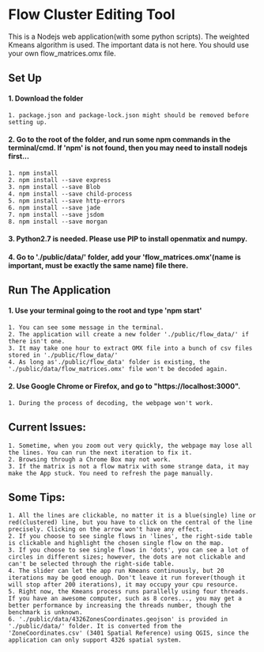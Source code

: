 # Flow Cluster Editing Tool

This is a Nodejs web application(with some python scripts). The weighted Kmeans algorithm is used. The important data is not here. You should use your own flow_matrices.omx file. 

## Set Up
#### 1. Download the folder
    1. package.json and package-lock.json might should be removed before setting up.
#### 2. Go to the root of the folder, and run some npm commands in the terminal/cmd. If 'npm' is not found, then you may need to install nodejs first...
    1. npm install
    2. npm install --save express
    3. npm install --save Blob
    4. npm install --save child-process
    5. npm install --save http-errors
    6. npm install --save jade
    7. npm install --save jsdom
    8. npm install --save morgan
       
#### 3. Python2.7 is needed. Please use PIP to install openmatix and numpy.
#### 4. Go to './public/data/' folder, add your 'flow_matrices.omx'(name is important, must be exactly the same name) file there.

## Run The Application
#### 1. Use your terminal going to the root and type 'npm start'
    1. You can see some message in the terminal.
    2. The application will create a new folder './public/flow_data/' if there isn't one.
    3. It may take one hour to extract OMX file into a bunch of csv files stored in './public/flow_data/'
    4. As long as'./public/flow_data' folder is existing, the './public/data/flow_matrices.omx' file won't be decoded again.
#### 2. Use Google Chrome or Firefox, and go to "https://localhost:3000".
    1. During the process of decoding, the webpage won't work.
    
## Current Issues:
    1. Sometime, when you zoom out very quickly, the webpage may lose all the lines. You can run the next iteration to fix it.
    2. Browsing through a Chrome Box may not work.
    3. If the matrix is not a flow matrix with some strange data, it may make the App stuck. You need to refresh the page manually. 
## Some Tips:
    1. All the lines are clickable, no matter it is a blue(single) line or red(clustered) line, but you have to click on the central of the line precisely. Clicking on the arrow won't have any effect.
    2. If you choose to see single flows in 'lines', the right-side table is clickable and highlight the chosen single flow on the map.
    3. If you choose to see single flows in 'dots', you can see a lot of circles in different sizes; however, the dots are not clickable and can't be selected through the right-side table.
    4. The slider can let the app run Kmeans continuously, but 20 iterations may be good enough. Don't leave it run forever(though it will stop after 200 iterations), it may occupy your cpu resource.
    5. Right now, the Kmeans process runs parallelly using four threads. If you have an awesome computer, such as 8 cores..., you may get a better performance by increasing the threads number, though the benchmark is unknown.
    6. './public/data/4326ZonesCoordinates.geojson' is provided in './public/data/' folder. It is converted from the 'ZoneCoordinates.csv' (3401 Spatial Reference) using QGIS, since the application can only support 4326 spatial system.
   

